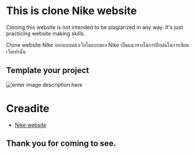 # This is clone Nike website 

Cloning this website is not intended to be plagiarized in any way. It's just practicing website making skills.

 Clone website Nike ออกแบบหน้าเว็บในแบบของ Nike เป็นแนวทางในการฝึกฝนในการเขียนเว็บเท่านั้น 


## Template your project

![enter image description here](img/template-mywebsite.png)
# Creadite
 - [Nike website](https://www.nike.com/th/)

## Thank you for coming to see.
